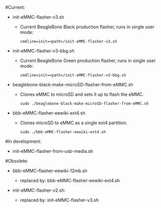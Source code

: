 #Current:

- init-eMMC-flasher-v3.sh

  - Current BeagleBone Black production flasher, runs in single user mode:
  
    ```
    cmdline=init=<path>/init-eMMC-flasher-v3.sh
    ```
  
- init-eMMC-flasher-v3-bbg.sh

  - Current BeagleBone Green production flasher, runs in single user mode:
  
    ```
    cmdline=init=<path>/init-eMMC-flasher-v3-bbg.sh
    ```

- beaglebone-black-make-microSD-flasher-from-eMMC.sh

  - Clones eMMC to microSD and sets it up to flash the eMMC.
  
    ```
    sudo ./beaglebone-black-make-microSD-flasher-from-eMMC.sh
    ```

- bbb-eMMC-flasher-eewiki-ext4.sh

  - Clones microSD to eMMC as a single ext4 partition.
  
    ```
    sudo ./bbb-eMMC-flasher-eewiki-ext4.sh
    ```


#In development:

- init-eMMC-flasher-from-usb-media.sh

#Obsolete:

- bbb-eMMC-flasher-eewiki-12mb.sh

  - replaced by: bbb-eMMC-flasher-eewiki-ext4.sh

- init-eMMC-flasher-v2.sh:

  - replaced by: init-eMMC-flasher-v3.sh
